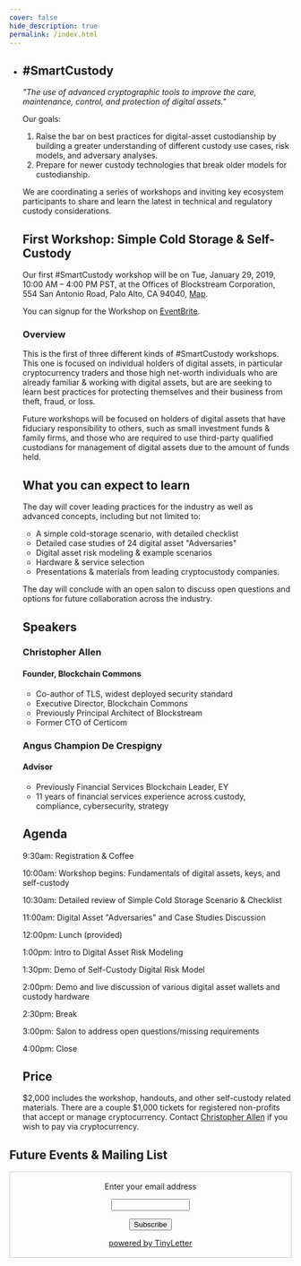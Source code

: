 ```yaml
---
cover: false
hide_description: true
permalink: /index.html
---
```


* ## #SmartCustody

  *"The use of advanced cryptographic tools to improve the care, maintenance, control, and protection of digital assets."*

  Our goals:

  1. Raise the bar on best practices for digital-asset custodianship by building a greater understanding of different custody use cases, risk models, and adversary analyses.
  2. Prepare for newer custody technologies that break older models for custodianship.

  We are coordinating a series of workshops and inviting key ecosystem participants to share and learn the latest in technical and regulatory custody considerations.

  ## First Workshop: Simple Cold Storage & Self-Custody

  Our first #SmartCustody workshop will be on Tue, January 29, 2019, 10:00 AM – 4:00 PM PST, at the Offices of Blockstream Corporation, 554 San Antonio Road, Palo Alto, CA 94040, [Map](https://www.eventbrite.com/e/smartcustody-simple-cold-storage-self-custody-workshop-tickets-54426618481#map-target).

  You can signup for the Workshop on [EventBrite](https://www.eventbrite.com/e/smartcustody-simple-cold-storage-self-custody-workshop-tickets-54426618481).

  ### Overview

  This is the first of three different kinds of #SmartCustody workshops. This one is focused on individual holders of digital assets, in particular cryptocurrency traders and those high net-worth individuals who are already familiar & working with digital assets, but are are seeking to learn best practices for protecting themselves and their business from theft, fraud, or loss.

  Future workshops will be focused on holders of digital assets that have fiduciary responsibility to others, such as small investment funds & family firms, and those who are required to use third-party qualified custodians for management of digital assets due to the amount of funds held.

  ## What you can expect to learn

  The day will cover leading practices for the industry as well as advanced concepts, including but not limited to:

  - A simple cold-storage scenario, with detailed checklist
  - Detailed case studies of 24 digital asset "Adversaries"
  - Digital asset risk modeling & example scenarios
  - Hardware & service selection
  - Presentations & materials from leading cryptocustody companies.

  The day will conclude with an open salon to discuss open questions and options for future collaboration across the industry.

  ## Speakers

  ### Christopher Allen

  #### Founder, Blockchain Commons

  - Co-author of TLS, widest deployed security standard
  - Executive Director, Blockchain Commons
  - Previously Principal Architect of Blockstream
  - Former CTO of Certicom

  ### Angus Champion De Crespigny

  #### Advisor

  - Previously Financial Services Blockchain Leader, EY
  - 11 years of financial services experience across custody, compliance, cybersecurity, strategy

  ## Agenda

  9:30am: Registration & Coffee

  10:00am: Workshop begins: Fundamentals of digital assets, keys, and self-custody

  10:30am: Detailed review of Simple Cold Storage Scenario & Checklist

  11:00am: Digital Asset "Adversaries" and Case Studies Discussion

  12:00pm: Lunch (provided)

  1:00pm: Intro to Digital Asset Risk Modeling

  1:30pm: Demo of Self-Custody Digital Risk Model

  2:00pm: Demo and live discussion of various digital asset wallets and custody hardware

  2:30pm: Break

  3:00pm: Salon to address open questions/missing requirements

  4:00pm: Close

  ## Price

  $2,000 includes the workshop, handouts, and other self-custody related materials. There are a couple $1,000 tickets for registered non-profits that accept or manage cryptocurrency. Contact [Christopher Allen](mailto:ChristopherA@LifeWithAlacrity.com) if you wish to pay via cryptocurrency.

## Future Events & Mailing List

<form style="border:1px solid #ccc;padding:3px;text-align:center;" action="https://tinyletter.com/SmartCustody" method="post" target="popupwindow" onsubmit="window.open('https://tinyletter.com/SmartCustody', 'popupwindow', 'scrollbars=yes,width=800,height=600');return true"><p><label for="tlemail">Enter your email address</label></p><p><input type="text" style="width:140px" name="email" id="tlemail" /></p><input type="hidden" value="1" name="embed"/><input type="submit" value="Subscribe" /><p><a href="https://tinyletter.com" target="_blank">powered by TinyLetter</a></p></form>
